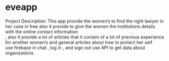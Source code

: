 # eveapp
Project Description:
This app provide the women’s  to find the  right lawyer  in her case in free also it provide to give the women the institutions details with the online contact information  
, also it provide a lot of articles that it contain of a lot of previous experience for another women’s and general articles about how to protect her self  
 use firebase in chat , log in , and sign out
use API to get data about organizations 
